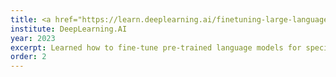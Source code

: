 ```yaml
---
title: <a href="https://learn.deeplearning.ai/finetuning-large-language-models" target="_blank">Finetuning Large Language Models</a>
institute: DeepLearning.AI
year: 2023
excerpt: Learned how to fine-tune pre-trained language models for specific tasks and datasets while optimizing performance.
order: 2
---
```

